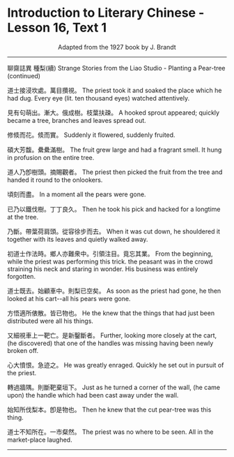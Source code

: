 # Introduction to Literary Chinese - Lesson 16, Text 1

<center>Adapted from the 1927 book by J. Brandt</center>

---

聊齋誌異 種梨(續)
Strange Stories from the Liao Studio - Planting a Pear-tree (continued)

道士接浸坎處。萬目攢視。
The priest took it and soaked the place which he had dug. Every eye (lit. ten thousand eyes) watched attentively.

見有句萌出。漸大。俄成樹。枝葉扶疎。
A hooked sprout appeared; quickly became a tree, branches and leaves spread out.

修倐而花。倐而實。
Suddenly it flowered, suddenly fruited.

碩大芳馥。纍纍滿樹。
The fruit grew large and had a fragrant smell. It hung in profusion on the entire tree.

道人乃卽樹頭。摘賜觀者。
The priest then picked the fruit from the tree and handed it round to the onlookers.

頃刻而盡。
In a moment all the pears were gone.

已乃以鐵伐樹。丁丁良久。
Then he took his pick and hacked for a longtime at the tree.

乃斷。帶葉荷肩頭。從容徐步而去。
When it was cut down, he shouldered it together with its leaves and quietly walked away.

初道士作法時。鄉人亦難衆中。引領注目。竟忘其業。
From the beginning, while the priest was performing this trick. the peasant was in the crowd straining his neck and staring in wonder. His business was entirely forgotten.

道士既去。始顧車中。則梨已空矣。
As soon as the priest had gone, he then looked at his cart--all his pears were gone.

方悟適所俵散。皆已物也。
He the knew that the things that had just been distributed were all his things.

又細視車上一靶亡。是新鑿斷者。
Further, looking more closely at the cart, (he discovered) that one of the handles was missing having been newly broken off.

心大憤恨。急迹之。
He was greatly enraged. Quickly he set out in pursuit of the priest.

轉過牆隅。則斷靶棄垣下。
Just as he turned a corner of the wall, (he came upon) the handle which had been cast away under the wall.

始知所伐梨本。卽是物也。
Then he knew that the cut pear-tree was this thing.

道士不知所在。一市粲然。
The priest was no where to be seen. All in the market-place laughed.

---
